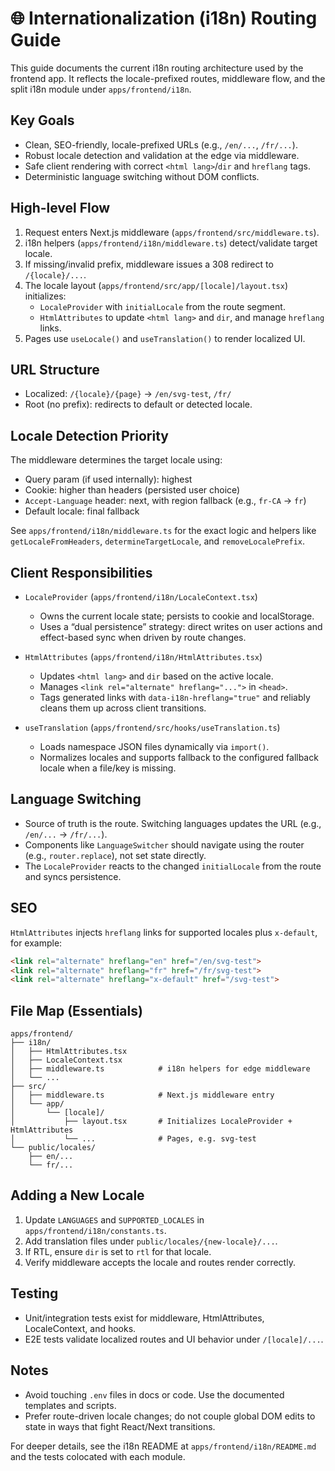 # 🌐 Internationalization (i18n) Routing Guide

This guide documents the current i18n routing architecture used by the frontend app. It reflects the locale-prefixed routes, middleware flow, and the split i18n module under `apps/frontend/i18n`.

## Key Goals
- Clean, SEO-friendly, locale-prefixed URLs (e.g., `/en/...`, `/fr/...`).
- Robust locale detection and validation at the edge via middleware.
- Safe client rendering with correct `<html lang>`/`dir` and `hreflang` tags.
- Deterministic language switching without DOM conflicts.

## High-level Flow
1. Request enters Next.js middleware (`apps/frontend/src/middleware.ts`).
2. i18n helpers (`apps/frontend/i18n/middleware.ts`) detect/validate target locale.
3. If missing/invalid prefix, middleware issues a 308 redirect to `/{locale}/...`.
4. The locale layout (`apps/frontend/src/app/[locale]/layout.tsx`) initializes:
   - `LocaleProvider` with `initialLocale` from the route segment.
   - `HtmlAttributes` to update `<html lang>` and `dir`, and manage `hreflang` links.
5. Pages use `useLocale()` and `useTranslation()` to render localized UI.

## URL Structure
- Localized: `/{locale}/{page}` → `/en/svg-test`, `/fr/`
- Root (no prefix): redirects to default or detected locale.

## Locale Detection Priority
The middleware determines the target locale using:
- Query param (if used internally): highest
- Cookie: higher than headers (persisted user choice)
- `Accept-Language` header: next, with region fallback (e.g., `fr-CA` → `fr`)
- Default locale: final fallback

See `apps/frontend/i18n/middleware.ts` for the exact logic and helpers like `getLocaleFromHeaders`, `determineTargetLocale`, and `removeLocalePrefix`.

## Client Responsibilities
- `LocaleProvider` (`apps/frontend/i18n/LocaleContext.tsx`)
  - Owns the current locale state; persists to cookie and localStorage.
  - Uses a “dual persistence” strategy: direct writes on user actions and effect-based sync when driven by route changes.

- `HtmlAttributes` (`apps/frontend/i18n/HtmlAttributes.tsx`)
  - Updates `<html lang>` and `dir` based on the active locale.
  - Manages `<link rel="alternate" hreflang="...">` in `<head>`.
  - Tags generated links with `data-i18n-hreflang="true"` and reliably cleans them up across client transitions.

- `useTranslation` (`apps/frontend/src/hooks/useTranslation.ts`)
  - Loads namespace JSON files dynamically via `import()`.
  - Normalizes locales and supports fallback to the configured fallback locale when a file/key is missing.

## Language Switching
- Source of truth is the route. Switching languages updates the URL (e.g., `/en/...` → `/fr/...`).
- Components like `LanguageSwitcher` should navigate using the router (e.g., `router.replace`), not set state directly.
- The `LocaleProvider` reacts to the changed `initialLocale` from the route and syncs persistence.

## SEO
`HtmlAttributes` injects `hreflang` links for supported locales plus `x-default`, for example:
```html
<link rel="alternate" hreflang="en" href="/en/svg-test">
<link rel="alternate" hreflang="fr" href="/fr/svg-test">
<link rel="alternate" hreflang="x-default" href="/svg-test">
```

## File Map (Essentials)
```
apps/frontend/
├── i18n/
│   ├── HtmlAttributes.tsx
│   ├── LocaleContext.tsx
│   ├── middleware.ts            # i18n helpers for edge middleware
│   └── ...
├── src/
│   ├── middleware.ts            # Next.js middleware entry
│   └── app/
│       └── [locale]/
│           ├── layout.tsx       # Initializes LocaleProvider + HtmlAttributes
│           └── ...              # Pages, e.g. svg-test
└── public/locales/
    ├── en/...
    └── fr/...
```

## Adding a New Locale
1. Update `LANGUAGES` and `SUPPORTED_LOCALES` in `apps/frontend/i18n/constants.ts`.
2. Add translation files under `public/locales/{new-locale}/...`.
3. If RTL, ensure `dir` is set to `rtl` for that locale.
4. Verify middleware accepts the locale and routes render correctly.

## Testing
- Unit/integration tests exist for middleware, HtmlAttributes, LocaleContext, and hooks.
- E2E tests validate localized routes and UI behavior under `/[locale]/...`.

## Notes
- Avoid touching `.env` files in docs or code. Use the documented templates and scripts.
- Prefer route-driven locale changes; do not couple global DOM edits to state in ways that fight React/Next transitions.

For deeper details, see the i18n README at `apps/frontend/i18n/README.md` and the tests colocated with each module.